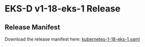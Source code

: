 # EKS-D v1-18-eks-1 Release

## Release Manifest
Download the release manifest here: [kubernetes-1-18-eks-1.yaml](https://distro.eks.amazonaws.com/kubernetes-1-18/kubernetes-1-18-eks-1.yaml)
